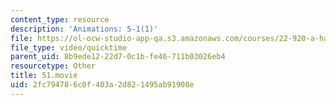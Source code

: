 ```yaml
---
content_type: resource
description: 'Animations: 5-1(1)'
file: https://ol-ocw-studio-app-qa.s3.amazonaws.com/courses/22-920-a-hands-on-introduction-to-nuclear-magnetic-resonance-january-iap-1997/2fc794786c0f403a2d821495ab91908e_51.movie
file_type: video/quicktime
parent_uid: 8b9ede12-22d7-0c1b-fe46-711b03026eb4
resourcetype: Other
title: 51.movie
uid: 2fc79478-6c0f-403a-2d82-1495ab91908e
---
```

